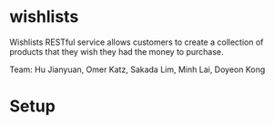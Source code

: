 # wishlists

Wishlists RESTful service allows customers to create a collection of products that they wish they had the money to purchase.

Team: Hu Jianyuan, Omer Katz, Sakada Lim, Minh Lai, Doyeon Kong

# Setup
